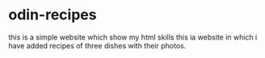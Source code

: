 # odin-recipes
this is a simple website which show my html skills
this ia website in which i have added recipes of three dishes 
with their photos.